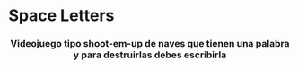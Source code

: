 # Space Letters
<h3 align="center">Videojuego tipo shoot-em-up de naves que tienen una palabra y para destruirlas debes escribirla</h3>

